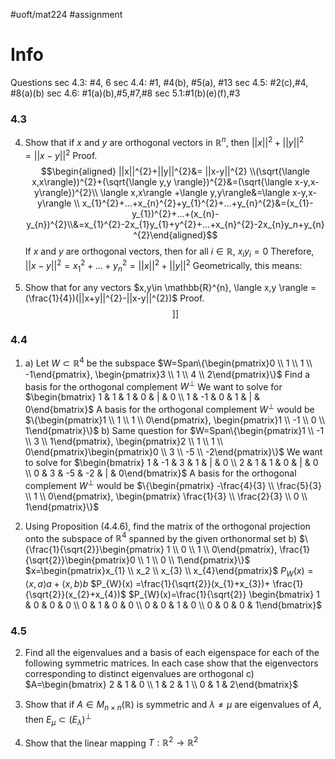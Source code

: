 #uoft/mat224 
#assignment 

# Info
Questions
	sec 4.3: #4, 6
	sec 4.4: #1, #4(b), #5(a), #13
	sec 4.5: #2(c),#4, #8(a)(b)
	sec 4.6: #1(a)(b),#5,#7,#8
	sec 5.1:#1(b)(e)(f),#3

### 4.3
4. Show that if $x$ and $y$ are orthogonal vectors in $\mathbb{R}^{n}$, then $||x||^{2}+||y||^{2}= ||x-y||^{2}$
	Proof.$$\begin{aligned} ||x||^{2}+||y||^{2}&= ||x-y||^{2} \\(\sqrt{\langle x,x\rangle})^{2}+(\sqrt{\langle y,y \rangle})^{2}&=(\sqrt{\langle x-y,x-y\rangle})^{2}\\ \langle x,x\rangle +\langle y,y\rangle&=\langle x-y,x-y\rangle \\ x_{1}^{2}+...+x_{n}^{2}+y_{1}^{2}+...+y_{n}^{2}&=(x_{1}-y_{1})^{2}+...+(x_{n}-y_{n})^{2}\\&=x_{1}^{2}-2x_{1}y_{1}+y^{2}+...+x_{n}^{2}-2x_{n}y_n+y_{n}^{2}\end{aligned}$$
	If $x$ and $y$ are orthogonal vectors, then for all $i\in \mathbb{R}$, $x_{i}y_{i}=0$
	Therefore, $||x-y||^{2}=x_{1}^{2}+...+y^{2}_{n}=||x||^{2}+||y||^{2}$
	Geometrically, this means:

6. Show that for any vectors $x,y\in \mathbb{R}^{n}, \langle x,y \rangle = (\frac{1}{4})(||x+y||^{2}-||x-y||^{2})$
	Proof. $$]]$$

### 4.4
1. a) Let $W\subset \mathbb{R}^{4}$ be the subspace $W=Span\{\begin{pmatrix}0 \\ 1 \\ 1 \\ -1\end{pmatrix}, \begin{pmatrix}3 \\ 1 \\ 4 \\ 2\end{pmatrix}\}$ Find a basis for the orthogonal complement $W^{\perp}$
		We want to solve for $\begin{bmatrix} 1 & 1 & 1 & 0 & | & 0 \\ 1 & -1 & 0 & 1 & | & 0\end{bmatrix}$
		A basis for the orthogonal complement $W^{\perp}$ would be $\{\begin{pmatrix}1 \\ 1 \\ 1 \\ 0\end{pmatrix}, \begin{pmatrix}1 \\ -1 \\ 0 \\ 1\end{pmatrix}\}$
	b) Same question for $W=Span\{\begin{pmatrix}1 \\ -1 \\ 3 \\ 1\end{pmatrix}, \begin{pmatrix}2 \\ 1 \\ 1 \\ 0\end{pmatrix}\begin{pmatrix}0 \\ 3 \\ -5 \\ -2\end{pmatrix}\}$
		We want to solve for $\begin{bmatrix} 1 & -1 & 3 & 1 & | & 0 \\ 2 & 1 & 1 & 0 & | & 0 \\ 0 & 3 & -5 & -2 & | & 0\end{bmatrix}$
		A basis for the orthogonal complement $W^{\perp}$ would be $\{\begin{pmatrix} -\frac{4}{3} \\ \frac{5}{3} \\ 1 \\ 0\end{pmatrix}, \begin{pmatrix} \frac{1}{3} \\ \frac{2}{3} \\ 0 \\ 1\end{pmatrix}\}$

4. Using Proposition (4.4.6), find the matrix of the orthogonal projection onto the subspace of $\mathbb{R}^{4}$ spanned by the given orthonormal set
	b) $\{\frac{1}{\sqrt{2}}\begin{pmatrix} 1 \\ 0 \\ 1 \\ 0\end{pmatrix}, \frac{1}{\sqrt{2}}\begin{pmatrix}0 \\ 1 \\ 0 \\ 1\end{pmatrix}\}$
		$x=\begin{pmatrix}x_{1} \\ x_2 \\ x_{3} \\ x_{4}\end{pmatrix}$
		$P_{W}(x)=\langle x, a\rangle a+\langle x,b\rangle b$
		$P_{W}(x) =\frac{1}{\sqrt{2}}(x_{1}+x_{3})+ \frac{1}{\sqrt{2}}(x_{2}+x_{4})$
		$P_{W}(x)=\frac{1}{\sqrt{2}} \begin{bmatrix} 1 & 0 & 0 & 0 \\ 0 & 1 & 0 & 0 \\ 0 & 0 & 1 & 0 \\ 0 & 0 & 0 & 1\end{bmatrix}$

### 4.5

2. Find all the eigenvalues and a basis of each eigenspace for each of the following symmetric matrices. In each case show that the eigenvectors corresponding to distinct eigenvalues are orthogonal
	c) $A=\begin{bmatrix} 2 & 1 & 0 \\ 1 & 2 & 1 \\ 0 & 1 & 2\end{bmatrix}$

4. Show that if $A\in M_{n\times n}(\mathbb{R})$ is symmetric and $\lambda\neq \mu$ are eigenvalues of $A$, then $E_{\mu}\subset (E_{\lambda})^{\perp}$ 

8. Show that the linear mapping $T:\mathbb{R}^{2}\rightarrow \mathbb{R}^{2}$